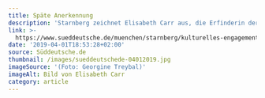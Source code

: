 ```yaml
---
title: Späte Anerkennung
description: 'Starnberg zeichnet Elisabeth Carr aus, die Erfinderin der "KunstRäume".'
link: >-
  https://www.sueddeutsche.de/muenchen/starnberg/kulturelles-engagement-spaete-anerkennung-1.4392333
date: '2019-04-01T18:53:28+02:00'
source: Süddeutsche.de
thumbnail: /images/sueddeutschede-04012019.jpg
imageSource: '(Foto: Georgine Treybal)'
imageAlt: Bild von Elisabeth Carr
category: article
---
```


